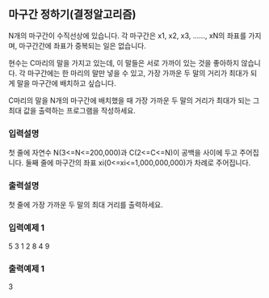 ## 마구간 정하기(결정알고리즘)

N개의 마구간이 수직선상에 있습니다. 각 마구간은 x1, x2, x3, ......, xN의 좌표를 가지며,
마구간간에 좌표가 중복되는 일은 없습니다.

현수는 C마리의 말을 가지고 있는데, 이 말들은 서로 가까이 있는 것을 좋아하지 않습니다.
각 마구간에는 한 마리의 말만 넣을 수 있고,
가장 가까운 두 말의 거리가 최대가 되게 말을 마구간에 배치하고 싶습니다.

C마리의 말을 N개의 마구간에 배치했을 때
가장 가까운 두 말의 거리가 최대가 되는 그 최대 값을 출력하는 프로그램을 작성하세요.

### 입력설명

첫 줄에 자연수 N(3<=N<=200,000)과 C(2<=C<=N)이 공백을 사이에 두고 주어집니다.
둘째 줄에 마구간의 좌표 xi(0<=xi<=1,000,000,000)가 차례로 주어집니다.

### 출력설명

첫 줄에 가장 가까운 두 말의 최대 거리를 출력하세요.

### 입력예제 1

5 3
1 2 8 4 9

### 출력예제 1

3
